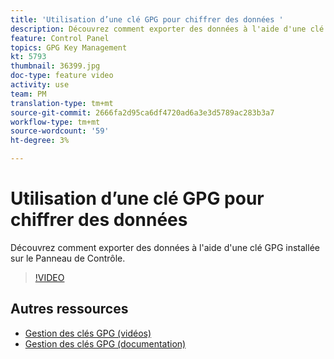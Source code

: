 ```yaml
---
title: 'Utilisation d’une clé GPG pour chiffrer des données '
description: Découvrez comment exporter des données à l'aide d'une clé GPG installée sur le Panneau de Contrôle.
feature: Control Panel
topics: GPG Key Management
kt: 5793
thumbnail: 36399.jpg
doc-type: feature video
activity: use
team: PM
translation-type: tm+mt
source-git-commit: 2666fa2d95ca6df4720ad6a3e3d5789ac283b3a7
workflow-type: tm+mt
source-wordcount: '59'
ht-degree: 3%

---
```



# Utilisation d’une clé GPG pour chiffrer des données

Découvrez comment exporter des données à l&#39;aide d&#39;une clé GPG installée sur le Panneau de Contrôle.

>[!VIDEO](https://video.tv.adobe.com/v/36399?quality=12)

## Autres ressources

* [Gestion des clés GPG (vidéos)](./gpg-key-management-overview.md)
* [Gestion des clés GPG (documentation)](https://docs.adobe.com/content/help/en/control-panel/using/instances-settings/gpg-keys-management.html)
